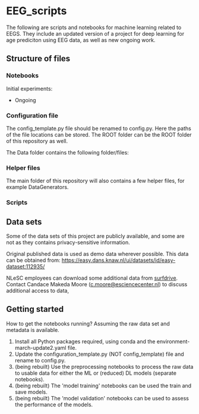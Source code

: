 # EEG_scripts

The following are scripts and notebooks for machine learning related to EEGS. They include an updated version of a project for deep learning for age prediciton using EEG data, as well as new ongoing work.

## Structure of files


### Notebooks

Initial experiments:
- Ongoing


### Configuration file

The config_template.py file should be renamed to config.py. Here the paths of the file locations can be stored. The ROOT folder can be the ROOT folder of this repository as well.

The Data folder contains the following folder/files:




### Helper files

The main folder of this repository will also contains a few helper files, for example DataGenerators.

### Scripts




## Data sets

Some of the data sets of this project are publicly available, and some are not  as they contains privacy-sensitive information.

Original published data is used as demo data wherever possible. This data can be obtained from:
https://easy.dans.knaw.nl/ui/datasets/id/easy-dataset:112935/ 

NLeSC employees can download some additional data from [surfdrive](https://surfdrive.surf.nl/files/index.php/s/mkwBAisnYUaPRhy).
Contact Candace Makeda Moore (c.moore@esciencecenter.nl) to discuss additional access to data,

## Getting started

How to get the notebooks running? Assuming the raw data set and metadata is available.

1. Install all Python packages required, using conda and the environment-march-update2.yaml file.
2. Update the configuration_template.py (NOT config_template) file and rename to config.py.
3. (being rebuilt) Use the preprocessing notebooks to process the raw data to usable data for either the ML or (reduced) DL models (separate notebooks).
4. (being rebuilt) The 'model training' notebooks can be used the train and save models.
5. (being rebuilt) The 'model validation' notebooks can be used to assess the performance of the models.